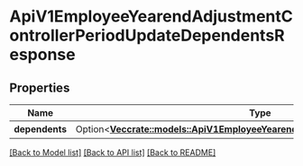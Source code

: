 # ApiV1EmployeeYearendAdjustmentControllerPeriodUpdateDependentsResponse

## Properties

Name | Type | Description | Notes
------------ | ------------- | ------------- | -------------
**dependents** | Option<[**Vec<crate::models::ApiV1EmployeeYearendAdjustmentDependentSerializer>**](ApiV1EmployeeYearendAdjustmentDependentSerializer.md)> | 家族情報 | [optional]

[[Back to Model list]](../README.md#documentation-for-models) [[Back to API list]](../README.md#documentation-for-api-endpoints) [[Back to README]](../README.md)


